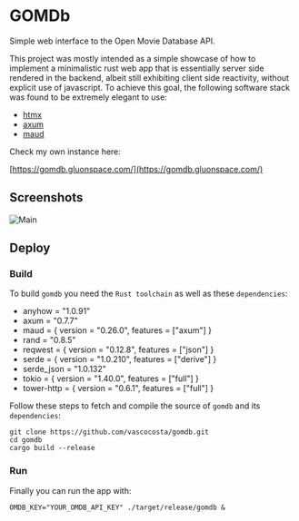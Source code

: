 # GOMDb

Simple web interface to the Open Movie Database API.

This project was mostly intended as a simple showcase of how to implement a minimalistic rust web app that is essentially server side rendered in the backend, albeit still exhibiting client side reactivity, without explicit use of javascript. To achieve this goal, the following software stack was found to be extremely elegant to use:

* [htmx](https://htmx.org/)
* [axum](https://github.com/tokio-rs/axum)
* [maud](https://maud.lambda.xyz/)

Check my own instance here:

[https://gomdb.gluonspace.com/](https://gomdb.gluonspace.com/)

## Screenshots

![Main](https://i.imgur.com/SJN6C92.png)

## Deploy

### Build

To build `gomdb` you need the `Rust toolchain` as well as these `dependencies`:

* anyhow = "1.0.91"
* axum = "0.7.7"
* maud = { version = "0.26.0", features = ["axum"] }
* rand = "0.8.5"
* reqwest = { version = "0.12.8", features = ["json"] }
* serde = { version = "1.0.210", features = ["derive"] }
* serde_json = "1.0.132"
* tokio = { version = "1.40.0", features = ["full"] }
* tower-http = { version = "0.6.1", features = ["full"] }

Follow these steps to fetch and compile the source of `gomdb` and its `dependencies`:

```
git clone https://github.com/vascocosta/gomdb.git
cd gomdb
cargo build --release
```

### Run

Finally you can run the app with:

```
OMDB_KEY="YOUR_OMDB_API_KEY" ./target/release/gomdb &
```